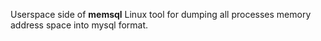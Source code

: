 Userspace side of **memsql** Linux tool for dumping all processes memory address space into mysql format.
